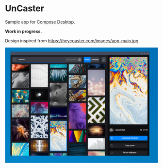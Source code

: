 # UnCaster

Sample app for [Compose Desktop](https://www.jetbrains.com/lp/compose/).

**Work in progress.**

Design inspired from https://heycoaster.com/images/app-main.jpg.

![UnCaster](screenshot/ss.png)
